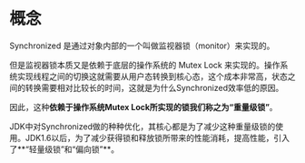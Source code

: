 # 概念

Synchronized 是通过对象内部的一个叫做监视器锁（monitor）来实现的。

但是监视器锁本质又是依赖于底层的操作系统的 Mutex Lock 来实现的。操作系统实现线程之间的切换这就需要从用户态转换到核心态，这个成本非常高，状态之间的转换需要相对比较长的时间，这就是为什么Synchronized效率低的原因。

因此，这种**依赖于操作系统Mutex Lock所实现的锁我们称之为“重量级锁”**。

JDK中对Synchronized做的种种优化，其核心都是为了减少这种重量级锁的使用。JDK1.6以后，为了减少获得锁和释放锁所带来的性能消耗，提高性能，引入了**“轻量级锁”和“偏向锁”**。